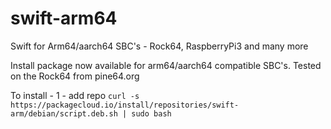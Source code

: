 # swift-arm64
Swift for Arm64/aarch64 SBC's - Rock64, RaspberryPi3 and many more

Install package now available for arm64/aarch64 compatible SBC's.
Tested on the Rock64 from pine64.org

To install -
1 - add repo
```curl -s https://packagecloud.io/install/repositories/swift-arm/debian/script.deb.sh | sudo bash```

